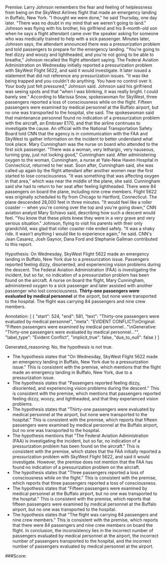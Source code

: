 
Premise:
Larry Johnson remembers the fear and feeling of helplessness from being on the SkyWest Airlines flight that made an emergency landing in Buffalo, New York. "I thought we were done," he said Thursday, one day later. "There was no doubt in my mind that we weren't going to land." Johnson was flying with his brother, his girlfriend and his 8-month-old son when he says a flight attendant came over the speaker asking for someone who was medically trained to help with a sick passenger. Minutes later, Johnson says, the attendant announced there was a pressurization problem and told passengers to prepare for the emergency landing. "You're going to feel dizzy and woozy and lightheaded, and you're not going to be able to breathe," Johnson recalled the flight attendant saying. The Federal Aviation Administration on Wednesday initially reported a pressurization problem with SkyWest Flight 5622, and said it would investigate. It later issued a statement that did not reference any pressurization issues. "It was like being trapped and you couldn't do anything. You have no control over it. Your body just felt pressured," Johnson said. Johnson said his girlfriend was seeing spots and that "when I was blinking, it was really bright. I could barely see." According to Marissa Snow, spokeswoman for SkyWest, three passengers reported a loss of consciousness while on the flight. Fifteen passengers were examined by medical personnel at the Buffalo airport, but no one was transported to the hospital, she said. The spokeswoman said that maintenance personnel found no indication of a pressurization problem with the aircraft, an Embraer E170, and that the airline continues to investigate the cause. An official with the National Transportation Safety Board told CNN that the agency is in communication with the FAA and SkyWest to gather information on the incident to better understand what took place. Mary Cunningham was the nurse on board who attended to the first sick passenger. "There was a woman, very lethargic, very nauseous, turning gray, just not looking good," Cunningham said. After administering oxygen to the woman, Cunningham, a nurse at Yale-New Haven Hospital in Connecticut, returned to her seat. Soon after, Cunningham said, she was called up again by the flight attendant after another women near the first started to lose consciousness. "It was something that was affecting oxygen in that area," which was near the middle of the plane, she said. Cunningham said she had to return to her seat after feeling lightheaded. There were 84 passengers on board the plane, including nine crew members. Flight 5622 was originally scheduled to fly from Chicago to Hartford, Connecticut. The plane descended 28,000 feet in three minutes. "It would feel like a roller coaster -- when you're coming over the top and you're going down," CNN aviation analyst Mary Schiavo said, describing how such a descent would feel. "You know that these pilots knew they were in a very grave and very serious situation." Johnson, flying to visit his parents with their only grandchild, was glad that roller coaster ride ended safely. "It was a shaky ride. It wasn't anything I would like to experience again," he said. CNN's Jean Casarez, Josh Gaynor, Dana Ford and Stephanie Gallman contributed to this report.


Hypothesis:
On Wednesday, SkyWest Flight 5622 made an emergency landing in Buffalo, New York due to a pressurization issue. Passengers reported feeling dizzy, disoriented, and experiencing vision problems during the descent. The Federal Aviation Administration (FAA) is investigating the incident, but so far, no indication of a pressurization problem has been found on the aircraft. A nurse on board the flight, Mary Cunningham, administered oxygen to a sick passenger and later assisted with another passenger who lost consciousness. **Thirty-one passengers were evaluated by medical personnel** at the airport, but none were transported to the hospital. The flight was carrying 84 passengers and nine crew members.

Annotation:
[
  {
    "start": 524,
    "end": 581,
    "text": "Thirty-one passengers were evaluated by medical personnel",
    "meta": "EVIDENT CONFLICT\nOriginal: \"Fifteen passengers were examined by medical personnel...\"\nGenerative: \"Thirty-one passengers were evaluated by medical personnel...\"",
    "label_type": "Evident Conflict",
    "implicit_true": false,
    "due_to_null": false
  }
]

Generated_reasoning:
No, the hypothesis is not true. 
- The hypothesis states that "On Wednesday, SkyWest Flight 5622 made an emergency landing in Buffalo, New York due to a pressurization issue." This is consistent with the premise, which mentions that the flight made an emergency landing in Buffalo, New York, due to a pressurization issue. 
- The hypothesis states that "Passengers reported feeling dizzy, disoriented, and experiencing vision problems during the descent." This is consistent with the premise, which mentions that passengers reported feeling dizzy, woozy, and lightheaded, and that they experienced vision problems. 
- The hypothesis states that "Thirty-one passengers were evaluated by medical personnel at the airport, but none were transported to the hospital." This is consistent with the premise, which reports that fifteen passengers were examined by medical personnel at the Buffalo airport, but no one was transported to the hospital. 
- The hypothesis mentions that "The Federal Aviation Administration (FAA) is investigating the incident, but so far, no indication of a pressurization problem has been found on the aircraft." This is consistent with the premise, which states that the FAA initially reported a pressurization problem with SkyWest Flight 5622, and said it would investigate. However, the premise does not mention that the FAA has found no indication of a pressurization problem on the aircraft. 
- The hypothesis states that "Three passengers reported a loss of consciousness while on the flight." This is consistent with the premise, which reports that three passengers reported a loss of consciousness. 
- The hypothesis states that "Fifteen passengers were examined by medical personnel at the Buffalo airport, but no one was transported to the hospital." This is consistent with the premise, which reports that fifteen passengers were examined by medical personnel at the Buffalo airport, but no one was transported to the hospital. 
- The hypothesis states that "The flight was carrying 84 passengers and nine crew members." This is consistent with the premise, which reports that there were 84 passengers and nine crew members on board the flight. In conclusion, the inconsistency lies in the incorrect number of passengers evaluated by medical personnel at the airport, the incorrect number of passengers transported to the hospital, and the incorrect number of passengers evaluated by medical personnel at the airport.

###Score:
